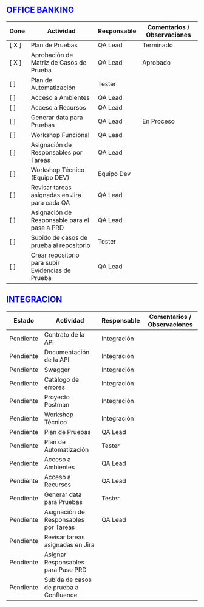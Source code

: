 ## <font color ="blue"> OFFICE BANKING </font>

| Done  | Actividad                                         | Responsable | Comentarios / Observaciones |
| ----- | ------------------------------------------------- | ----------- | --------------------------- |
| [ X ] | Plan de Pruebas                                   | QA Lead     | Terminado                   |
| [ X ] | Aprobación de Matriz de Casos de Prueba           | QA Lead     | Aprobado                    |
| [  ]  | Plan de Automatización                            | Tester      |                             |
| [  ]  | Acceso a Ambientes                                | QA Lead     |                             |
| [  ]  | Acceso a Recursos                                 | QA Lead     |                             |
| [  ]  | Generar data para Pruebas                         | QA Lead     | En Proceso                  |
| [  ]  | Workshop Funcional                                | QA Lead     |                             |
| [  ]  | Asignación de Responsables por Tareas             | QA Lead     |                             |
| [  ]  | Workshop Técnico (Equipo DEV)                     | Equipo Dev  |                             |
| [  ]  | Revisar tareas asignadas en Jira para cada QA     | QA Lead     |                             |
| [  ]  | Asignación de Responsable para el pase a PRD      | QA Lead     |                             |
| [  ]  | Subido de casos de prueba al repositorio          | Tester      |                             |
| [  ]  | Crear repositorio para subir Evidencias de Prueba | QA Lead     |                             |
## <font color ="blue"> INTEGRACION </font>

| Estado    | Actividad                              | Responsable | Comentarios / Observaciones |
| --------- | -------------------------------------- | ----------- | --------------------------- |
| Pendiente | Contrato de la API                     | Integración |                             |
| Pendiente | Documentación de la API                | Integración |                             |
| Pendiente | Swagger                                | Integración |                             |
| Pendiente | Catálogo de errores                    | Integración |                             |
| Pendiente | Proyecto Postman                       | Integración |                             |
| Pendiente | Workshop Técnico                       | Integración |                             |
| Pendiente | Plan de Pruebas                        | QA Lead     |                             |
| Pendiente | Plan de Automatización                 | Tester      |                             |
| Pendiente | Acceso a Ambientes                     | QA Lead     |                             |
| Pendiente | Acceso a Recursos                      | QA Lead     |                             |
| Pendiente | Generar data para Pruebas              | Tester      |                             |
| Pendiente | Asignación de Responsables por Tareas  | QA Lead     |                             |
| Pendiente | Revisar tareas asignadas en Jira       |             |                             |
| Pendiente | Asignar Responsables para Pase PRD     |             |                             |
| Pendiente | Subida de casos de prueba a Confluence |             |                             |





